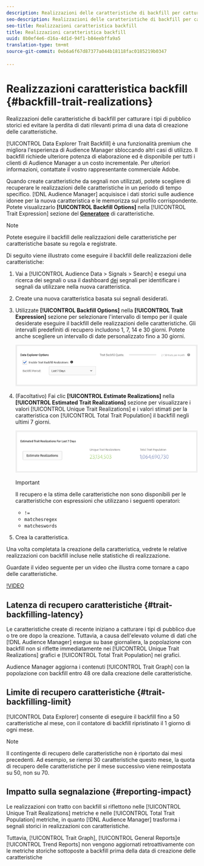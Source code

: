 ```yaml
---
description: Realizzazioni delle caratteristiche di backfill per catturare i tipi di pubblico storici ed evitare la perdita di dati rilevanti prima di una data di creazione delle caratteristiche.
seo-description: Realizzazioni delle caratteristiche di backfill per catturare i tipi di pubblico storici ed evitare la perdita di dati rilevanti prima di una data di creazione delle caratteristiche.
seo-title: Realizzazioni caratteristica backfill
title: Realizzazioni caratteristica backfill
uuid: 8b0ef4e6-d16a-4d1d-94f1-b84eebffa9a5
translation-type: tm+mt
source-git-commit: 0eb6a6f67d87377a044b18118fac0185219b0347

---
```



# Realizzazioni caratteristica backfill {#backfill-trait-realizations}

Realizzazioni delle caratteristiche di backfill per catturare i tipi di pubblico storici ed evitare la perdita di dati rilevanti prima di una data di creazione delle caratteristiche.

[!UICONTROL Data Explorer Trait Backfill] è una funzionalità premium che migliora l'esperienza di Audience Manager sbloccando altri casi di utilizzo. Il backfill richiede ulteriore potenza di elaborazione ed è disponibile per tutti i clienti di Audience Manager a un costo incrementale. Per ulteriori informazioni, contattate il vostro rappresentante commerciale Adobe.

Quando create caratteristiche da segnali non utilizzati, potete scegliere di recuperare le realizzazioni delle caratteristiche in un periodo di tempo specifico. [!DNL Audience Manager] acquisisce i dati storici sulle audience idonee per la nuova caratteristica e le memorizza sul profilo corrispondente. Potete visualizzarlo **[!UICONTROL Backfill Options]** nella [!UICONTROL Trait Expression] sezione del **[Generatore](../../features/traits/about-trait-builder.md)** di caratteristiche.

>[!NOTE]
>
>Potete eseguire il backfill delle realizzazioni delle caratteristiche per caratteristiche basate su regola e registrate.

Di seguito viene illustrato come eseguire il backfill delle realizzazioni delle caratteristiche:

1. Vai a [!UICONTROL Audience Data > Signals > Search] e esegui una ricerca dei segnali o usa il dashboard [dei](../../features/data-explorer/data-explorer-signals-dashboard.md) segnali per identificare i segnali da utilizzare nella nuova caratteristica.
1. Create una nuova caratteristica basata sui segnali desiderati.
1. Utilizzate **[!UICONTROL Backfill Options]** nella **[!UICONTROL Trait Expression]** sezione per selezionare l'intervallo di tempo per il quale desiderate eseguire il backfill delle realizzazioni delle caratteristiche. Gli intervalli predefiniti di recupero includono 1, 7, 14 e 30 giorni. Potete anche scegliere un intervallo di date personalizzato fino a 30 giorni.

   ![trait-backfill](assets/signals-trait-backfill.png)

1. (Facoltativo) Fai clic **[!UICONTROL Estimate Realizations]** nella **[!UICONTROL Estimated Trait Realizations]** sezione per visualizzare i valori [!UICONTROL Unique Trait Realizations] e i valori stimati per la caratteristica con [!UICONTROL Total Trait Population] il backfill negli ultimi 7 giorni.

   ![stime-caratteristiche-realizzazioni](assets/estimate-trait-realizations.png)

   >[!IMPORTANT]
   >
   >Il recupero e la stima delle caratteristiche non sono disponibili per le caratteristiche con espressioni che utilizzano i seguenti operatori:
   >    * `!=`
   >    * `matchesregex`
   >    * `matcheswords`

1. Crea la caratteristica.

Una volta completata la creazione della caratteristica, vedrete le relative realizzazioni con backfill incluse nelle statistiche di realizzazione.

Guardate il video seguente per un video che illustra come tornare a capo delle caratteristiche.

[!VIDEO](https://video.tv.adobe.com/v/25169/?captions=ita)

## Latenza di recupero caratteristiche {#trait-backfilling-latency}

Le caratteristiche create di recente iniziano a catturare i tipi di pubblico due o tre ore dopo la creazione. Tuttavia, a causa dell'elevato volume di dati che [!DNL Audience Manager] esegue su base giornaliera, la popolazione con backfill non si riflette immediatamente nei [!UICONTROL Unique Trait Realizations] grafici e [!UICONTROL Total Trait Population] nei grafici.

Audience Manager aggiorna i contenuti [!UICONTROL Trait Graph] con la popolazione con backfill entro 48 ore dalla creazione delle caratteristiche.

## Limite di recupero caratteristiche {#trait-backfilling-limit}

[!UICONTROL Data Explorer] consente di eseguire il backfill fino a 50 caratteristiche al mese, con il contatore di backfill ripristinato il 1 giorno di ogni mese.

>[!NOTE]
>
>Il contingente di recupero delle caratteristiche non è riportato dai mesi precedenti. Ad esempio, se riempi 30 caratteristiche questo mese, la quota di recupero delle caratteristiche per il mese successivo viene reimpostata su 50, non su 70.

## Impatto sulla segnalazione {#reporting-impact}

Le realizzazioni con tratto con backfill si riflettono nelle [!UICONTROL Unique Trait Realizations] metriche e nelle [!UICONTROL Total Trait Population] metriche, in quanto [!DNL Audience Manager] trasforma i segnali storici in realizzazioni con caratteristiche.

Tuttavia, [!UICONTROL Trait Graph], [!UICONTROL General Reports]e [!UICONTROL Trend Reports] non vengono aggiornati retroattivamente con le metriche storiche sottoposte a backfill prima della data di creazione delle caratteristiche